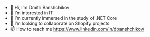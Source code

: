 - 👋 Hi, I’m Dmitri Banshchikov
- 👀 I’m interested in IT
- 🌱 I’m currently immersed in the study of .NET Core
- 💞️ I’m looking to collaborate on Shopify projects
- 📫 How to reach me https://www.linkedin.com/in/dbanshchikov/

<!---
dzimazilla/dzimazilla is a ✨ special ✨ repository because its `README.md` (this file) appears on your GitHub profile.
You can click the Preview link to take a look at your changes.
--->
